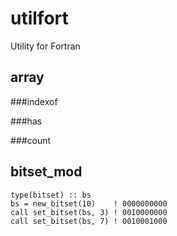 utilfort
========

Utility for Fortran

array
-----

###indexof

###has

###count

bitset_mod
----------

    type(bitset) :: bs
    bs = new_bitset(10)    ! 0000000000
    call set_bitset(bs, 3) ! 0010000000
    call set_bitset(bs, 7) ! 0010001000

